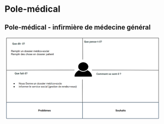 # Pole-médical

## Pole-médical - infirmière de médecine général 
![infirmière de médecine général Carte d'empathie](../images/médecin-générale.png)